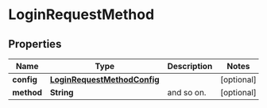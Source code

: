 

# LoginRequestMethod

## Properties

Name | Type | Description | Notes
------------ | ------------- | ------------- | -------------
**config** | [**LoginRequestMethodConfig**](LoginRequestMethodConfig.md) |  |  [optional]
**method** | **String** | and so on. |  [optional]



